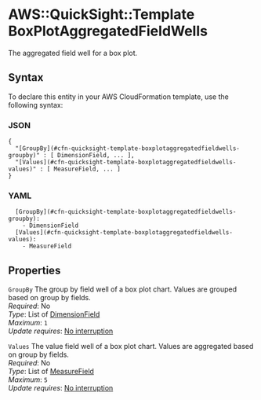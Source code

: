 # AWS::QuickSight::Template BoxPlotAggregatedFieldWells<a name="aws-properties-quicksight-template-boxplotaggregatedfieldwells"></a>

The aggregated field well for a box plot\.

## Syntax<a name="aws-properties-quicksight-template-boxplotaggregatedfieldwells-syntax"></a>

To declare this entity in your AWS CloudFormation template, use the following syntax:

### JSON<a name="aws-properties-quicksight-template-boxplotaggregatedfieldwells-syntax.json"></a>

```
{
  "[GroupBy](#cfn-quicksight-template-boxplotaggregatedfieldwells-groupby)" : [ DimensionField, ... ],
  "[Values](#cfn-quicksight-template-boxplotaggregatedfieldwells-values)" : [ MeasureField, ... ]
}
```

### YAML<a name="aws-properties-quicksight-template-boxplotaggregatedfieldwells-syntax.yaml"></a>

```
  [GroupBy](#cfn-quicksight-template-boxplotaggregatedfieldwells-groupby):
    - DimensionField
  [Values](#cfn-quicksight-template-boxplotaggregatedfieldwells-values):
    - MeasureField
```

## Properties<a name="aws-properties-quicksight-template-boxplotaggregatedfieldwells-properties"></a>

`GroupBy` <a name="cfn-quicksight-template-boxplotaggregatedfieldwells-groupby"></a>
The group by field well of a box plot chart\. Values are grouped based on group by fields\.  
_Required_: No  
_Type_: List of [DimensionField](aws-properties-quicksight-template-dimensionfield.md)  
_Maximum_: `1`  
_Update requires_: [No interruption](https://docs.aws.amazon.com/AWSCloudFormation/latest/UserGuide/using-cfn-updating-stacks-update-behaviors.html#update-no-interrupt)

`Values` <a name="cfn-quicksight-template-boxplotaggregatedfieldwells-values"></a>
The value field well of a box plot chart\. Values are aggregated based on group by fields\.  
_Required_: No  
_Type_: List of [MeasureField](aws-properties-quicksight-template-measurefield.md)  
_Maximum_: `5`  
_Update requires_: [No interruption](https://docs.aws.amazon.com/AWSCloudFormation/latest/UserGuide/using-cfn-updating-stacks-update-behaviors.html#update-no-interrupt)
